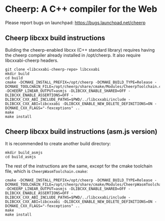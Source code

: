 Cheerp: A C++ compiler for the Web
==================================

Please report bugs on launchpad:
https://bugs.launchpad.net/cheerp

Cheerp libcxx build instructions
--------------------------------

Building the cheerp-enabled libcxx (C++ standard library) requires having the cheerp
compiler already installed in /opt/cheerp. It also require libcxxabi-cheerp headers.

```
git clone <libcxxabi-cheerp-repo> libcxxabi
mkdir build
cd build
cmake -DCMAKE_INSTALL_PREFIX=/opt/cheerp -DCMAKE_BUILD_TYPE=Release -DCMAKE_TOOLCHAIN_FILE=/opt/cheerp/share/cmake/Modules/CheerpToolchain.cmake -DCHEERP_LINEAR_OUTPUT=asmjs -DLIBCXX_ENABLE_SHARED=OFF -DLIBCXX_ENABLE_ASSERTIONS=OFF -DLIBCXX_CXX_ABI_INCLUDE_PATHS=$PWD/../libcxxabi/include -DLIBCXX_CXX_ABI=libcxxabi -DLIBCXX_ENABLE_NEW_DELETE_DEFINITIONS=ON -DCMAKE_CXX_FLAGS="-fexceptions" ..
make
make install
```

Cheerp libcxx build instructions (asm.js version)
-------------------------------------------------

It is recommended to create another build directory:

```
mkdir build_asmjs
cd build_asmjs
```

The rest of the instructions are the same, except for the cmake toolchain file,
which is `CheerpWasmToolchain.cmake`:

```
cmake -DCMAKE_INSTALL_PREFIX=/opt/cheerp -DCMAKE_BUILD_TYPE=Release -DCMAKE_TOOLCHAIN_FILE=/opt/cheerp/share/cmake/Modules/CheerpWasmToolchain.cmake -DCHEERP_LINEAR_OUTPUT=asmjs -DLIBCXX_ENABLE_SHARED=OFF -DLIBCXX_ENABLE_ASSERTIONS=OFF -DLIBCXX_CXX_ABI_INCLUDE_PATHS=$PWD/../libcxxabi/include -DLIBCXX_CXX_ABI=libcxxabi -DLIBCXX_ENABLE_NEW_DELETE_DEFINITIONS=ON -DCMAKE_CXX_FLAGS="-fexceptions" ..
make
make install
```
